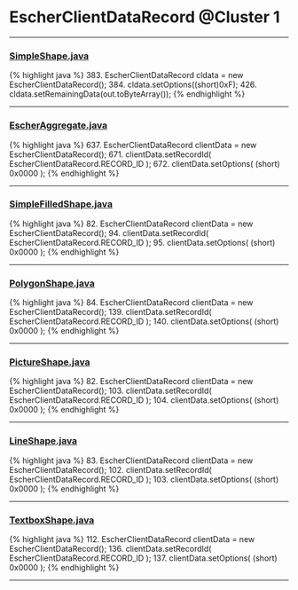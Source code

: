 # EscherClientDataRecord @Cluster 1

***

### [SimpleShape.java](https://searchcode.com/codesearch/view/97394265/)
{% highlight java %}
383. EscherClientDataRecord cldata = new EscherClientDataRecord();
384. cldata.setOptions((short)0xF);
426. cldata.setRemainingData(out.toByteArray());
{% endhighlight %}

***

### [EscherAggregate.java](https://searchcode.com/codesearch/view/15642409/)
{% highlight java %}
637. EscherClientDataRecord clientData = new EscherClientDataRecord();
671. clientData.setRecordId( EscherClientDataRecord.RECORD_ID );
672. clientData.setOptions( (short) 0x0000 );
{% endhighlight %}

***

### [SimpleFilledShape.java](https://searchcode.com/codesearch/view/15642355/)
{% highlight java %}
82. EscherClientDataRecord clientData = new EscherClientDataRecord();
94. clientData.setRecordId( EscherClientDataRecord.RECORD_ID );
95. clientData.setOptions( (short) 0x0000 );
{% endhighlight %}

***

### [PolygonShape.java](https://searchcode.com/codesearch/view/15642360/)
{% highlight java %}
84. EscherClientDataRecord clientData = new EscherClientDataRecord();
139. clientData.setRecordId( EscherClientDataRecord.RECORD_ID );
140. clientData.setOptions( (short) 0x0000 );
{% endhighlight %}

***

### [PictureShape.java](https://searchcode.com/codesearch/view/15642357/)
{% highlight java %}
82. EscherClientDataRecord clientData = new EscherClientDataRecord();
103. clientData.setRecordId( EscherClientDataRecord.RECORD_ID );
104. clientData.setOptions( (short) 0x0000 );
{% endhighlight %}

***

### [LineShape.java](https://searchcode.com/codesearch/view/15642361/)
{% highlight java %}
83. EscherClientDataRecord clientData = new EscherClientDataRecord();
102. clientData.setRecordId( EscherClientDataRecord.RECORD_ID );
103. clientData.setOptions( (short) 0x0000 );
{% endhighlight %}

***

### [TextboxShape.java](https://searchcode.com/codesearch/view/15642364/)
{% highlight java %}
112. EscherClientDataRecord clientData = new EscherClientDataRecord();
136. clientData.setRecordId( EscherClientDataRecord.RECORD_ID );
137. clientData.setOptions( (short) 0x0000 );
{% endhighlight %}

***

